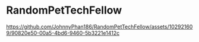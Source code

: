 # RandomPetTechFellow

https://github.com/JohnnyPhan186/RandomPetTechFellow/assets/102921609/90820e50-00a5-4bd6-9460-5b3221e1412c

